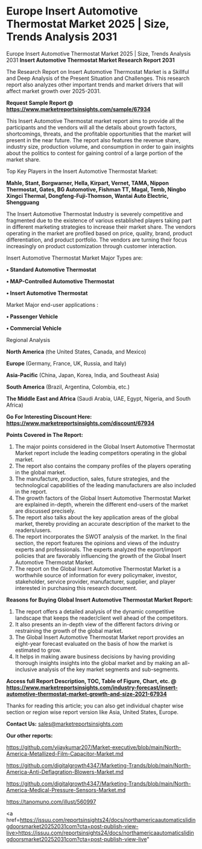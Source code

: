 # Europe Insert Automotive Thermostat Market 2025 | Size, Trends Analysis 2031
 Europe Insert Automotive Thermostat Market 2025 | Size, Trends Analysis 2031
<strong>Insert Automotive Thermostat Market Research Report 2031</strong>

The Research Report on Insert Automotive Thermostat Market is a Skillful and Deep Analysis of the Present Situation and Challenges. This research report also analyzes other important trends and market drivers that will affect market growth over 2025-2031.

<strong>Request Sample Report @ <a href=https://www.marketreportsinsights.com/sample/67934>https://www.marketreportsinsights.com/sample/67934</a></strong>

This Insert Automotive Thermostat market report aims to provide all the participants and the vendors will all the details about growth factors, shortcomings, threats, and the profitable opportunities that the market will present in the near future. The report also features the revenue share, industry size, production volume, and consumption in order to gain insights about the politics to contest for gaining control of a large portion of the market share.

Top Key Players in the Insert Automotive Thermostat Market:

<strong>Mahle, Stant, Borgwarner, Hella, Kirpart, Vernet, TAMA, Nippon Thermostat, Gates, BG Automotive, Fishman TT, Magal, Temb, Ningbo Xingci Thermal, Dongfeng-Fuji-Thomson, Wantai Auto Electric, Shengguang</strong>

The Insert Automotive Thermostat Industry is severely competitive and fragmented due to the existence of various established players taking part in different marketing strategies to increase their market share. The vendors operating in the market are profiled based on price, quality, brand, product differentiation, and product portfolio. The vendors are turning their focus increasingly on product customization through customer interaction.

Insert Automotive Thermostat Market Major Types are:

<strong>• Standard Automotive Thermostat

• MAP-Controlled Automotive Thermostat

• Insert Automotive Thermostat</strong>

Market Major end-user applications :

<strong>• Passenger Vehicle

• Commercial Vehicle</strong>

Regional Analysis

</u><strong><b>North America</b></strong> (the United States, Canada, and Mexico)

<strong><b>Europe </b></strong>(Germany, France, UK, Russia, and Italy)

<strong><b>Asia-Pacific</b></strong> (China, Japan, Korea, India, and Southeast Asia)

<strong><b>South America</b></strong> (Brazil, Argentina, Colombia, etc.)

<strong><b>The Middle East and Africa</b></strong> (Saudi Arabia, UAE, Egypt, Nigeria, and South Africa)

<strong>Go For Interesting Discount Here: <a href=https://www.marketreportsinsights.com/discount/67934>https://www.marketreportsinsights.com/discount/67934</a></strong>

<strong>Points Covered in The Report:</strong>
<ol>
  <li>The major points considered in the Global Insert Automotive Thermostat Market report include the leading competitors operating in the global market.</li>
  <li>The report also contains the company profiles of the players operating in the global market.</li>
  <li>The manufacture, production, sales, future strategies, and the technological capabilities of the leading manufacturers are also included in the report.</li>
  <li>The growth factors of the Global Insert Automotive Thermostat Market are explained in-depth, wherein the different end-users of the market are discussed precisely.</li>
  <li>The report also talks about the key application areas of the global market, thereby providing an accurate description of the market to the readers/users.</li>
  <li>The report incorporates the SWOT analysis of the market. In the final section, the report features the opinions and views of the industry experts and professionals. The experts analyzed the export/import policies that are favorably influencing the growth of the Global Insert Automotive Thermostat Market.</li>
  <li>The report on the Global Insert Automotive Thermostat Market is a worthwhile source of information for every policymaker, investor, stakeholder, service provider, manufacturer, supplier, and player interested in purchasing this research document.</li>
</ol>
<strong>Reasons for Buying Global Insert Automotive Thermostat Market Report:</strong>

<ol>
  <li>The report offers a detailed analysis of the dynamic competitive landscape that keeps the reader/client well ahead of the competitors.</li>
  <li>It also presents an in-depth view of the different factors driving or restraining the growth of the global market.</li>
  <li>The Global Insert Automotive Thermostat Market report provides an eight-year forecast evaluated on the basis of how the market is estimated to grow.</li>
  <li>It helps in making aware business decisions by having providing thorough insights insights into the global market and by making an all-inclusive analysis of the key market segments and sub-segments.</li>
</ol>
<strong>Access full Report Description, TOC, Table of Figure, Chart, etc. @ <a href=https://www.marketreportsinsights.com/industry-forecast/insert-automotive-thermostat-market-growth-and-size-2021-67934>https://www.marketreportsinsights.com/industry-forecast/insert-automotive-thermostat-market-growth-and-size-2021-67934</a></strong>


Thanks for reading this article; you can also get individual chapter wise section or region wise report version like Asia, United States, Europe.

<strong>Contact Us:</strong>
sales@marketreportsinsights.com

<strong>Our other reports:</strong>

<a href=https://github.com/vijaykumar207/Market-executive/blob/main/North-America-Metallized-Film-Capacitor-Market.md>https://github.com/vijaykumar207/Market-executive/blob/main/North-America-Metallized-Film-Capacitor-Market.md</a>

<a href=https://github.com/digitalgrowth4347/Marketing-Trands/blob/main/North-America-Anti-Deflagration-Blowers-Market.md>https://github.com/digitalgrowth4347/Marketing-Trands/blob/main/North-America-Anti-Deflagration-Blowers-Market.md</a>

<a href=https://github.com/digitalgrowth4347/Marketing-Trands/blob/main/North-America-Medical-Pressure-Sensors-Market.md>https://github.com/digitalgrowth4347/Marketing-Trands/blob/main/North-America-Medical-Pressure-Sensors-Market.md</a>

<a href=https://tanomuno.com/illust/560997>https://tanomuno.com/illust/560997</a>

<a href=https://issuu.com/reportsinsights24/docs/northamericaautomaticslidingdoorsmarket20252031com?cta=post-publish-view-live>https://issuu.com/reportsinsights24/docs/northamericaautomaticslidingdoorsmarket20252031com?cta=post-publish-view-live</a>"
